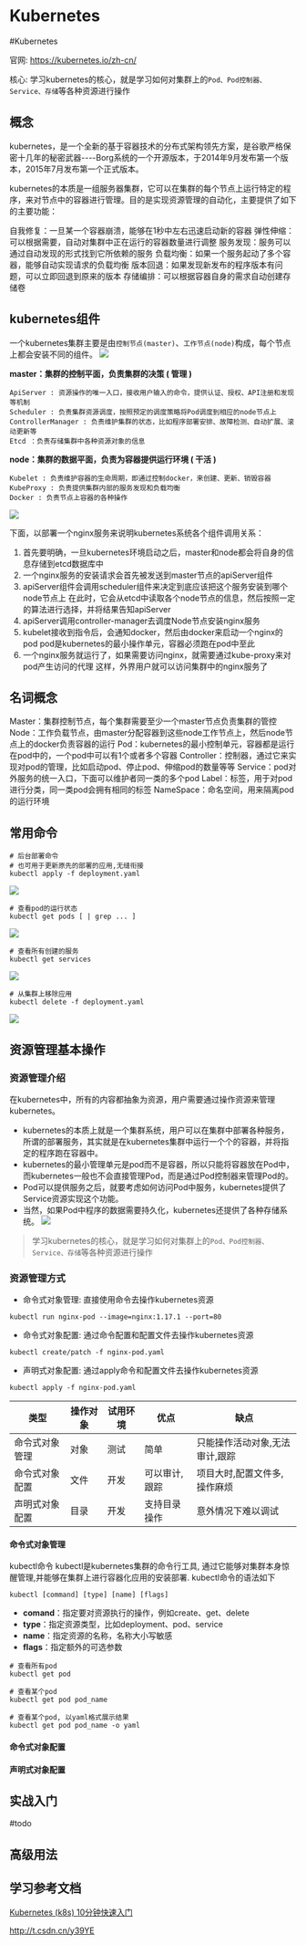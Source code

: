 # Kubernetes
#Kubernetes 

官网: https://kubernetes.io/zh-cn/

核心: 学习kubernetes的核心，就是学习如何对集群上的`Pod、Pod控制器、Service、存储`等各种资源进行操作

## 概念
kubernetes，是一个全新的基于容器技术的分布式架构领先方案，是谷歌严格保密十几年的秘密武器----Borg系统的一个开源版本，于2014年9月发布第一个版本，2015年7月发布第一个正式版本。

kubernetes的本质是一组服务器集群，它可以在集群的每个节点上运行特定的程序，来对节点中的容器进行管理。目的是实现资源管理的自动化，主要提供了如下的主要功能：

自我修复：一旦某一个容器崩溃，能够在1秒中左右迅速启动新的容器
弹性伸缩：可以根据需要，自动对集群中正在运行的容器数量进行调整
服务发现：服务可以通过自动发现的形式找到它所依赖的服务
负载均衡：如果一个服务起动了多个容器，能够自动实现请求的负载均衡
版本回退：如果发现新发布的程序版本有问题，可以立即回退到原来的版本
存储编排：可以根据容器自身的需求自动创建存储卷


## kubernetes组件
一个kubernetes集群主要是由`控制节点(master)`、`工作节点(node)`构成，每个节点上都会安装不同的组件。
![](image/Pasted%20image%2020230309175014.png)

**master：集群的控制平面，负责集群的决策 ( 管理 )**
```
ApiServer : 资源操作的唯一入口，接收用户输入的命令，提供认证、授权、API注册和发现等机制
Scheduler : 负责集群资源调度，按照预定的调度策略将Pod调度到相应的node节点上
ControllerManager : 负责维护集群的状态，比如程序部署安排、故障检测、自动扩展、滚动更新等
Etcd ：负责存储集群中各种资源对象的信息
```
**node：集群的数据平面，负责为容器提供运行环境 ( 干活 )**
```
Kubelet : 负责维护容器的生命周期，即通过控制docker，来创建、更新、销毁容器
KubeProxy : 负责提供集群内部的服务发现和负载均衡
Docker : 负责节点上容器的各种操作
```




![](image/Pasted%20image%2020230309173356.png)

下面，以部署一个nginx服务来说明kubernetes系统各个组件调用关系：
1. 首先要明确，一旦kubernetes环境启动之后，master和node都会将自身的信息存储到etcd数据库中
2. 一个nginx服务的安装请求会首先被发送到master节点的apiServer组件
3. apiServer组件会调用scheduler组件来决定到底应该把这个服务安装到哪个node节点上
    在此时，它会从etcd中读取各个node节点的信息，然后按照一定的算法进行选择，并将结果告知apiServer
1. apiServer调用controller-manager去调度Node节点安装nginx服务
2. kubelet接收到指令后，会通知docker，然后由docker来启动一个nginx的pod
    pod是kubernetes的最小操作单元，容器必须跑在pod中至此
6. 一个nginx服务就运行了，如果需要访问nginx，就需要通过kube-proxy来对pod产生访问的代理
这样，外界用户就可以访问集群中的nginx服务了


## 名词概念
Master：集群控制节点，每个集群需要至少一个master节点负责集群的管控
Node：工作负载节点，由master分配容器到这些node工作节点上，然后node节点上的docker负责容器的运行
Pod：kubernetes的最小控制单元，容器都是运行在pod中的，一个pod中可以有1个或者多个容器
Controller：控制器，通过它来实现对pod的管理，比如启动pod、停止pod、伸缩pod的数量等等
Service：pod对外服务的统一入口，下面可以维护者同一类的多个pod
Label：标签，用于对pod进行分类，同一类pod会拥有相同的标签
NameSpace：命名空间，用来隔离pod的运行环境


## 常用命令

```shell
# 后台部署命令
# 也可用于更新原先的部署的应用,无缝衔接
kubectl apply -f deployment.yaml
```
![](image/Pasted%20image%2020230310101448.png)


```shell
# 查看pod的运行状态
kubectl get pods [ | grep ... ]
```
![](image/Pasted%20image%2020230310101437.png)


```shell
# 查看所有创建的服务
kubectl get services
```
![](image/Pasted%20image%2020230310101538.png)


```shell
# 从集群上移除应用
kubectl delete -f deployment.yaml
```
![](image/Pasted%20image%2020230310102026.png)


## 资源管理基本操作
### 资源管理介绍
在kubernetes中，所有的内容都抽象为资源，用户需要通过操作资源来管理kubernetes。
- kubernetes的本质上就是一个集群系统，用户可以在集群中部署各种服务，所谓的部署服务，其实就是在kubernetes集群中运行一个个的容器，并将指定的程序跑在容器中。
- kubernetes的最小管理单元是pod而不是容器，所以只能将容器放在Pod中，而kubernetes一般也不会直接管理Pod，而是通过Pod控制器来管理Pod的。
- Pod可以提供服务之后，就要考虑如何访问Pod中服务，kubernetes提供了Service资源实现这个功能。
- 当然，如果Pod中程序的数据需要持久化，kubernetes还提供了各种存储系统。
![](image/Pasted%20image%2020230310103627.png)

> 学习kubernetes的核心，就是学习如何对集群上的`Pod、Pod控制器、Service、存储`等各种资源进行操作

### 资源管理方式
- 命令式对象管理: 直接使用命令去操作kubernetes资源
```shell
kubectl run nginx-pod --image=nginx:1.17.1 --port=80
```
- 命令式对象配置: 通过命令配置和配置文件去操作kubernetes资源
```shell
kubectl create/patch -f nginx-pod.yaml
```
- 声明式对象配置: 通过apply命令和配置文件去操作kubernetes资源
```
kubectl apply -f nginx-pod.yaml
```

| 类型           | 操作对象 | 试用环境 | 优点          | 缺点                           |
| -------------- | -------- | -------- | ------------- | ------------------------------ |
| 命令式对象管理 | 对象     | 测试     | 简单          | 只能操作活动对象,无法审计,跟踪 |
| 命令式对象配置 | 文件     | 开发     | 可以审计,跟踪 | 项目大时,配置文件多,操作麻烦   |
| 声明式对象配置 | 目录     | 开发     | 支持目录操作  | 意外情况下难以调试             | 

#### 命令式对象管理
kubectl命令
kubectl是kubernetes集群的命令行工具, 通过它能够对集群本身惊醒管理,并能够在集群上进行容器化应用的安装部署. kubectl命令的语法如下
```shell
kubectl [command] [type] [name] [flags]
```
-   **comand**：指定要对资源执行的操作，例如create、get、delete
-   **type**：指定资源类型，比如deployment、pod、service
-   **name**：指定资源的名称，名称大小写敏感
-   **flags**：指定额外的可选参数
```shell
# 查看所有pod
kubectl get pod

# 查看某个pod
kubectl get pod pod_name

# 查看某个pod, 以yaml格式展示结果
kubectl get pod pod_name -o yaml
```











#### 命令式对象配置

#### 声明式对象配置



## 实战入门
#todo
## 高级用法


## 学习参考文档

[Kubernetes (k8s) 10分钟快速入门](https://www.bilibili.com/video/BV1DL4y187cL/?share_source=copy_web&vd_source=f2fa7181cec391d8d313fc7ffb8e1302)

http://t.csdn.cn/y39YE